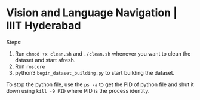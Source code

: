 # Vision and Language Navigation | IIIT Hyderabad

Steps: 
1. Run `chmod +x clean.sh` and `./clean.sh` whenever you want to clean the dataset and start afresh.
2. Run `roscore`
3. python3 `begin_dataset_building.py` to start building the dataset.

To stop the python file, use the `ps -a` to get the PID of python file and shut it down using `kill -9 PID` where PID is the process identity.
